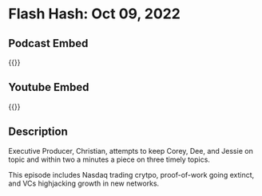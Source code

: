 # Flash Hash: Oct 09, 2022



## Podcast Embed
{{<podcast-embed url="https://player.simplecast.com/b5b29fbb-3b71-43a0-8839-c068de0eb479?dark=false&color=EE6E04">}}

## Youtube Embed
{{<youtube GX27Tq8e3lE>}}

## Description
Executive Producer, Christian, attempts to keep Corey, Dee, and Jessie on topic and within two a minutes a piece on three timely topics.

This episode includes Nasdaq trading crytpo, proof-of-work going extinct, and VCs highjacking growth in new networks.
